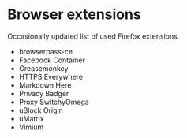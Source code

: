 # Browser extensions

Occasionally updated list of used Firefox extensions.

- browserpass-ce
- Facebook Container
- Greasemonkey
- HTTPS Everywhere
- Markdown Here
- Privacy Badger
- Proxy SwitchyOmega
- uBlock Origin
- uMatrix
- Vimium
